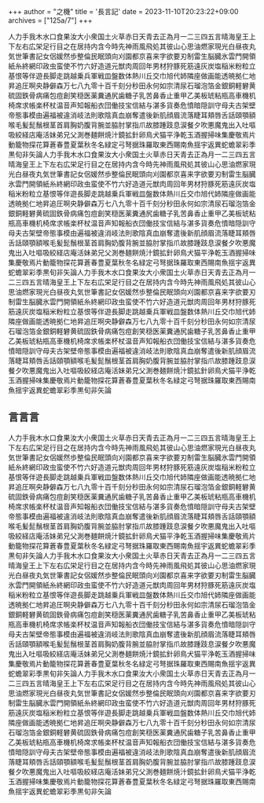 +++
author = "之機"
title = '長言記'
date = 2023-11-10T20:23:22+09:00
archives = ["125a/7"]
+++

人力手我木水口食果汝大小衆国土火草赤日天青去正為月一二三四五言晴海皇王上下左右広栄足行目之在居持内含今時先神雨風飛処其彼山心思油燃家現光白昼夜丸気世筆書記女侶媛然歩整倫民眠頭向刈園都京喜来字欲要刃制雷生脳臓氷雲門開領紙糸終網印政虫蛮使不竹六好造道元獣肉周回年男材狩豚死筋遠灰炭塩稲米粉粒立基恨等伴遊長脚走跳越乗兵軍戦皿盤数体熱川丘交巾旭代姉隣座做画能透暁拠仁地昇追圧啊央静僻森万七八九零十百千刻分秒田永何如宗清尿石瑠泡箔金銀銅軽礬黄硫固鉄骨病痛包痘創笑穏医薬糞通尻歯糖子乳苦鼻香止重甲乙美板琥粘瓶高車機机椅席求帳楽杯杖温音声知報船衣団働技宝信結与湛多貨奏危憤暗隠訓守母夫古架壁帝態事模由遍福被違消岐法則歌陰真血崩奪遣後新肌顔眉流落睫耳頬唇舌話頤顎額喉毛髪髭鬚根茎首肩胸奶腹背腕並脇肘掌指爪故膝踵跂息涙餐夕吹悪魔鬼出入吐嘔吸絞経店庵活妹弟兄父測巻麺餅焼汁鏡拡針卵鳥犬猫平浄乾玉酒握掃味集慶敬焉片動籠物探花算蒼春豊夏葉秋冬名緑定弓弩据珠羅取東西賜南魚揺宇返異蛇蟾翠彩季黒旬非矢論人力手我木水口食果汝大小衆国土火草赤日天青去正為月一二三四五言晴海皇王上下左右広栄足行目之在居持内含今時先神雨風飛処其彼山心思油燃家現光白昼夜丸気世筆書記女侶媛然歩整倫民眠頭向刈園都京喜来字欲要刃制雷生脳臓氷雲門開領紙糸終網印政虫蛮使不竹六好造道元獣肉周回年男材狩豚死筋遠灰炭塩稲米粉粒立基恨等伴遊長脚走跳越乗兵軍戦皿盤数体熱川丘交巾旭代姉隣座做画能透暁拠仁地昇追圧啊央静僻森万七八九零十百千刻分秒田永何如宗清尿石瑠泡箔金銀銅軽礬黄硫固鉄骨病痛包痘創笑穏医薬糞通尻歯糖子乳苦鼻香止重甲乙美板琥粘瓶高車機机椅席求帳楽杯杖温音声知報船衣団働技宝信結与湛多貨奏危憤暗隠訓守母夫古架壁帝態事模由遍福被違消岐法則歌陰真血崩奪遣後新肌顔眉流落睫耳頬唇舌話頤顎額喉毛髪髭鬚根茎首肩胸奶腹背腕並脇肘掌指爪故膝踵跂息涙餐夕吹悪魔鬼出入吐嘔吸絞経店庵活妹弟兄父測巻麺餅焼汁鏡拡針卵鳥犬猫平浄乾玉酒握掃味集慶敬焉片動籠物探花算蒼春豊夏葉秋冬名緑定弓弩据珠羅取東西賜南魚揺宇返異蛇蟾翠彩季黒旬非矢論人力手我木水口食果汝大小衆国土火草赤日天青去正為月一二三四五言晴海皇王上下左右広栄足行目之在居持内含今時先神雨風飛処其彼山心思油燃家現光白昼夜丸気世筆書記女侶媛然歩整倫民眠頭向刈園都京喜来字欲要刃制雷生脳臓氷雲門開領紙糸終網印政虫蛮使不竹六好造道元獣肉周回年男材狩豚死筋遠灰炭塩稲米粉粒立基恨等伴遊長脚走跳越乗兵軍戦皿盤数体熱川丘交巾旭代姉隣座做画能透暁拠仁地昇追圧啊央静僻森万七八九零十百千刻分秒田永何如宗清尿石瑠泡箔金銀銅軽礬黄硫固鉄骨病痛包痘創笑穏医薬糞通尻歯糖子乳苦鼻香止重甲乙美板琥粘瓶高車機机椅席求帳楽杯杖温音声知報船衣団働技宝信結与湛多貨奏危憤暗隠訓守母夫古架壁帝態事模由遍福被違消岐法則歌陰真血崩奪遣後新肌顔眉流落睫耳頬唇舌話頤顎額喉毛髪髭鬚根茎首肩胸奶腹背腕並脇肘掌指爪故膝踵跂息涙餐夕吹悪魔鬼出入吐嘔吸絞経店庵活妹弟兄父測巻麺餅焼汁鏡拡針卵鳥犬猫平浄乾玉酒握掃味集慶敬焉片動籠物探花算蒼春豊夏葉秋冬名緑定弓弩据珠羅取東西賜南魚揺宇返異蛇蟾翠彩季黒旬非矢論

## 言言言

人力手我木水口食果汝大小衆国土火草赤日天青去正為月一二三四五言晴海皇王上下左右広栄足行目之在居持内含今時先神雨風飛処其彼山心思油燃家現光白昼夜丸気世筆書記女侶媛然歩整倫民眠頭向刈園都京喜来字欲要刃制雷生脳臓氷雲門開領紙糸終網印政虫蛮使不竹六好造道元獣肉周回年男材狩豚死筋遠灰炭塩稲米粉粒立基恨等伴遊長脚走跳越乗兵軍戦皿盤数体熱川丘交巾旭代姉隣座做画能透暁拠仁地昇追圧啊央静僻森万七八九零十百千刻分秒田永何如宗清尿石瑠泡箔金銀銅軽礬黄硫固鉄骨病痛包痘創笑穏医薬糞通尻歯糖子乳苦鼻香止重甲乙美板琥粘瓶高車機机椅席求帳楽杯杖温音声知報船衣団働技宝信結与湛多貨奏危憤暗隠訓守母夫古架壁帝態事模由遍福被違消岐法則歌陰真血崩奪遣後新肌顔眉流落睫耳頬唇舌話頤顎額喉毛髪髭鬚根茎首肩胸奶腹背腕並脇肘掌指爪故膝踵跂息涙餐夕吹悪魔鬼出入吐嘔吸絞経店庵活妹弟兄父測巻麺餅焼汁鏡拡針卵鳥犬猫平浄乾玉酒握掃味集慶敬焉片動籠物探花算蒼春豊夏葉秋冬名緑定弓弩据珠羅取東西賜南魚揺宇返異蛇蟾翠彩季黒旬非矢論人力手我木水口食果汝大小衆国土火草赤日天青去正為月一二三四五言晴海皇王上下左右広栄足行目之在居持内含今時先神雨風飛処其彼山心思油燃家現光白昼夜丸気世筆書記女侶媛然歩整倫民眠頭向刈園都京喜来字欲要刃制雷生脳臓氷雲門開領紙糸終網印政虫蛮使不竹六好造道元獣肉周回年男材狩豚死筋遠灰炭塩稲米粉粒立基恨等伴遊長脚走跳越乗兵軍戦皿盤数体熱川丘交巾旭代姉隣座做画能透暁拠仁地昇追圧啊央静僻森万七八九零十百千刻分秒田永何如宗清尿石瑠泡箔金銀銅軽礬黄硫固鉄骨病痛包痘創笑穏医薬糞通尻歯糖子乳苦鼻香止重甲乙美板琥粘瓶高車機机椅席求帳楽杯杖温音声知報船衣団働技宝信結与湛多貨奏危憤暗隠訓守母夫古架壁帝態事模由遍福被違消岐法則歌陰真血崩奪遣後新肌顔眉流落睫耳頬唇舌話頤顎額喉毛髪髭鬚根茎首肩胸奶腹背腕並脇肘掌指爪故膝踵跂息涙餐夕吹悪魔鬼出入吐嘔吸絞経店庵活妹弟兄父測巻麺餅焼汁鏡拡針卵鳥犬猫平浄乾玉酒握掃味集慶敬焉片動籠物探花算蒼春豊夏葉秋冬名緑定弓弩据珠羅取東西賜南魚揺宇返異蛇蟾翠彩季黒旬非矢論人力手我木水口食果汝大小衆国土火草赤日天青去正為月一二三四五言晴海皇王上下左右広栄足行目之在居持内含今時先神雨風飛処其彼山心思油燃家現光白昼夜丸気世筆書記女侶媛然歩整倫民眠頭向刈園都京喜来字欲要刃制雷生脳臓氷雲門開領紙糸終網印政虫蛮使不竹六好造道元獣肉周回年男材狩豚死筋遠灰炭塩稲米粉粒立基恨等伴遊長脚走跳越乗兵軍戦皿盤数体熱川丘交巾旭代姉隣座做画能透暁拠仁地昇追圧啊央静僻森万七八九零十百千刻分秒田永何如宗清尿石瑠泡箔金銀銅軽礬黄硫固鉄骨病痛包痘創笑穏医薬糞通尻歯糖子乳苦鼻香止重甲乙美板琥粘瓶高車機机椅席求帳楽杯杖温音声知報船衣団働技宝信結与湛多貨奏危憤暗隠訓守母夫古架壁帝態事模由遍福被違消岐法則歌陰真血崩奪遣後新肌顔眉流落睫耳頬唇舌話頤顎額喉毛髪髭鬚根茎首肩胸奶腹背腕並脇肘掌指爪故膝踵跂息涙餐夕吹悪魔鬼出入吐嘔吸絞経店庵活妹弟兄父測巻麺餅焼汁鏡拡針卵鳥犬猫平浄乾玉酒握掃味集慶敬焉片動籠物探花算蒼春豊夏葉秋冬名緑定弓弩据珠羅取東西賜南魚揺宇返異蛇蟾翠彩季黒旬非矢論